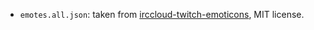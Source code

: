  - `emotes.all.json`: taken from [irccloud-twitch-emoticons](https://github.com/dogancelik/irccloud-twitch-emoticons), MIT license.

